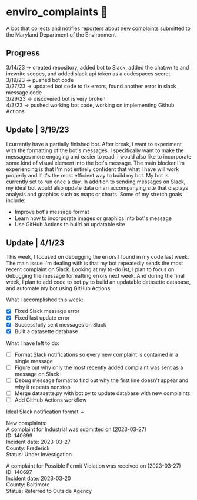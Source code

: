 # enviro_complaints 🌿
A bot that collects and notifies reporters about [new complaints](https://opendata.maryland.gov/Energy-and-Environment/Maryland-Department-of-the-Environment-MDE-Water-a/cnkn-n3pr) submitted to the Maryland Department of the Environment
## Progress
3/14/23 → created repository, added bot to Slack, added the chat:write and im:write scopes, and added slack api token as a codespaces secret
<br/>
3/19/23 → pushed bot code
<br/>
3/27/23 → updated bot code to fix errors, found another error in slack message code
<br/>
3/29/23 → discovered bot is very broken
<br/>
4/3/23 → pushed working bot code, working on implementing Github Actions
## Update | 3/19/23
I currently have a partially finished bot. After break, I want to experiment with the formatting of the bot's messages. I specifically want to make the messages more engaging and easier to read. I would also like to incorporate some kind of visual element into the bot's message. 
The main blocker I'm experiencing is that I'm not entirely confident that what I have will work properly and if it's the most efficient way to build my bot. My bot is currently set to run once a day. In addition to sending messages on Slack, my ideal bot would also update data on an accompanying site that displays analysis and graphics such as maps or charts. 
Some of my stretch goals include:
* Improve bot's message format 
* Learn how to incorporate images or graphics into bot's message
* Use GitHub Actions to build an updatable site 
## Update | 4/1/23
This week, I focused on debugging the errors I found in my code last week. The main issue I'm dealing with is that my bot repeatedly sends the most recent complaint on Slack. Looking at my to-do list, I plan to focus on debugging the message formatting errors next week. And during the final week, I plan to add code to bot.py to build an updatable datasette database, and automate my bot using GitHub Actions.

What I accomplished this week:
- [x] Fixed Slack message error
- [x] Fixed last update error
- [x] Successfully sent messages on Slack
- [x] Built a datasette database

What I have left to do:
- [ ] Format Slack notifications so every new complaint is contained in a single message
- [ ] Figure out why only the most recently added complaint was sent as a message on Slack
- [ ] Debug message format to find out why the first line doesn't appear and why it repeats nonstop
- [ ] Merge datasette.py with bot.py to update database with new complaints
- [ ] Add GitHub Actions workflow

Ideal Slack notification format ↓

New complaints:
<br/>
A complaint for Industrial was submitted on (2023-03-27)
<br/>
ID: 140699
<br/>
Incident date: 2023-03-27
<br/>
County: Frederick
<br/>
Status: Under Investigation
<br/>

A complaint for Possible Permit Violation was received on (2023-03-27)
<br/>
ID: 140697
<br/>
Incident date: 2023-03-20
<br/>
County: Baltimore
<br/>
Status: Referred to Outside Agency

